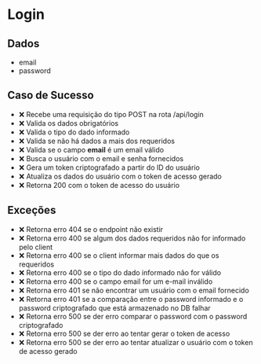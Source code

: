 # Login

## Dados
* email
* password

## Caso de Sucesso

- ❌ Recebe uma requisição do tipo POST na rota /api/login
- ❌ Valida os dados obrigatórios
- ❌ Valida o tipo do dado informado
- ❌ Valida se não há dados a mais dos requeridos
- ❌ Valida se o campo **email** é um email válido
- ❌ Busca o usuário com o email e senha fornecidos
- ❌ Gera um token criptografado a partir do ID do usuário
- ❌ Atualiza os dados do usuário com o token de acesso gerado
- ❌ Retorna 200 com o token de acesso do usuário


## Exceções

- ❌ Retorna erro 404 se o endpoint não existir
- ❌ Retorna erro 400 se algum dos dados requeridos não for informado pelo client
- ❌ Retorna erro 400 se o client informar mais dados do que os requeridos
- ❌ Retorna erro 400 se o tipo do dado informado não for válido
- ❌ Retorna erro 400 se o campo email for um e-mail inválido
- ❌ Retorna erro 401 se não encontrar um usuário com o email fornecido
- ❌ Retorna erro 401 se a comparação entre o password informado e o password criptografado que está armazenado no DB falhar
- ❌ Retorna erro 500 se der erro comparar o password com o password criptografado
- ❌ Retorna erro 500 se der erro ao tentar gerar o token de acesso
- ❌ Retorna erro 500 se der erro ao tentar atualizar o usuário com o token de acesso gerado




